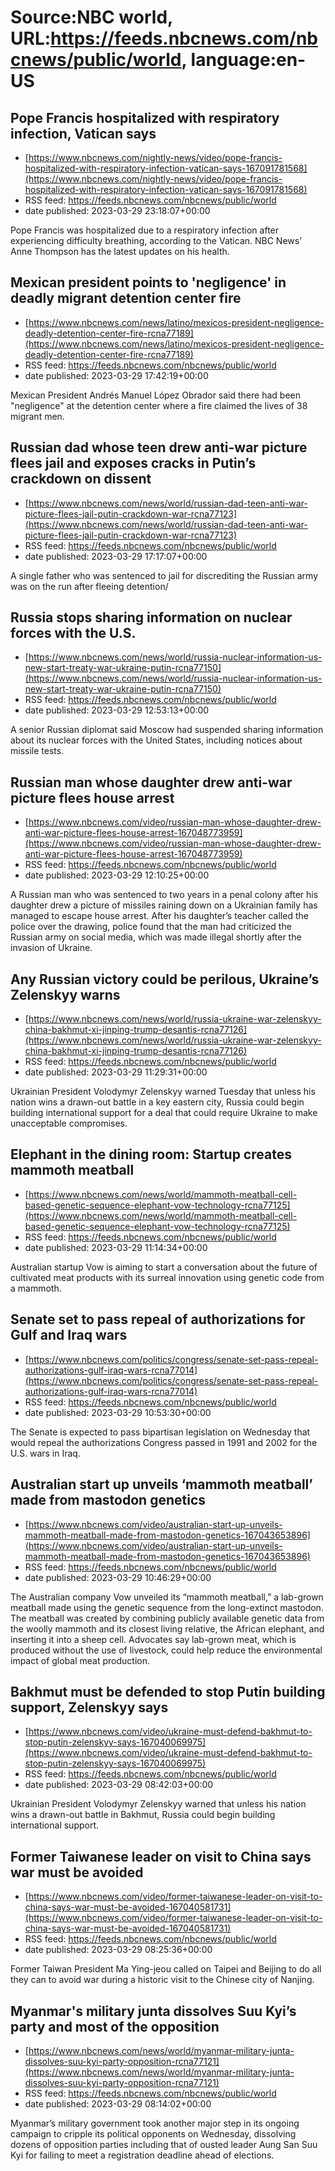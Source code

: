 # Source:NBC world, URL:https://feeds.nbcnews.com/nbcnews/public/world, language:en-US

## Pope Francis hospitalized with respiratory infection, Vatican says
 - [https://www.nbcnews.com/nightly-news/video/pope-francis-hospitalized-with-respiratory-infection-vatican-says-167091781568](https://www.nbcnews.com/nightly-news/video/pope-francis-hospitalized-with-respiratory-infection-vatican-says-167091781568)
 - RSS feed: https://feeds.nbcnews.com/nbcnews/public/world
 - date published: 2023-03-29 23:18:07+00:00

Pope Francis was hospitalized due to a respiratory infection after experiencing difficulty breathing, according to the Vatican. NBC News’ Anne Thompson has the latest updates on his health.

## Mexican president points to 'negligence' in deadly migrant detention center fire
 - [https://www.nbcnews.com/news/latino/mexicos-president-negligence-deadly-detention-center-fire-rcna77189](https://www.nbcnews.com/news/latino/mexicos-president-negligence-deadly-detention-center-fire-rcna77189)
 - RSS feed: https://feeds.nbcnews.com/nbcnews/public/world
 - date published: 2023-03-29 17:42:19+00:00

Mexican President Andrés Manuel López Obrador  said there had been "negligence" at the detention center where a fire claimed the lives of 38 migrant men.

## Russian dad whose teen drew anti-war picture flees jail and exposes cracks in Putin’s crackdown on dissent
 - [https://www.nbcnews.com/news/world/russian-dad-teen-anti-war-picture-flees-jail-putin-crackdown-war-rcna77123](https://www.nbcnews.com/news/world/russian-dad-teen-anti-war-picture-flees-jail-putin-crackdown-war-rcna77123)
 - RSS feed: https://feeds.nbcnews.com/nbcnews/public/world
 - date published: 2023-03-29 17:17:07+00:00

A single father who was sentenced to jail for discrediting the Russian army was on the run after fleeing detention/

## Russia stops sharing information on nuclear forces with the U.S.
 - [https://www.nbcnews.com/news/world/russia-nuclear-information-us-new-start-treaty-war-ukraine-putin-rcna77150](https://www.nbcnews.com/news/world/russia-nuclear-information-us-new-start-treaty-war-ukraine-putin-rcna77150)
 - RSS feed: https://feeds.nbcnews.com/nbcnews/public/world
 - date published: 2023-03-29 12:53:13+00:00

A senior Russian diplomat said Moscow had suspended sharing information about its nuclear forces with the United States, including notices about missile tests.

## Russian man whose daughter drew anti-war picture flees house arrest
 - [https://www.nbcnews.com/video/russian-man-whose-daughter-drew-anti-war-picture-flees-house-arrest-167048773959](https://www.nbcnews.com/video/russian-man-whose-daughter-drew-anti-war-picture-flees-house-arrest-167048773959)
 - RSS feed: https://feeds.nbcnews.com/nbcnews/public/world
 - date published: 2023-03-29 12:10:25+00:00

A Russian man who was sentenced to two years in a penal colony after his daughter drew a picture of missiles raining down on a Ukrainian family has managed to escape house arrest. After his daughter’s teacher called the police over the drawing, police found that the man had criticized the Russian army on social media, which was made illegal shortly after the invasion of Ukraine.

## Any Russian victory could be perilous, Ukraine’s Zelenskyy warns
 - [https://www.nbcnews.com/news/world/russia-ukraine-war-zelenskyy-china-bakhmut-xi-jinping-trump-desantis-rcna77126](https://www.nbcnews.com/news/world/russia-ukraine-war-zelenskyy-china-bakhmut-xi-jinping-trump-desantis-rcna77126)
 - RSS feed: https://feeds.nbcnews.com/nbcnews/public/world
 - date published: 2023-03-29 11:29:31+00:00

Ukrainian President Volodymyr Zelenskyy warned Tuesday that unless his nation wins a drawn-out battle in a key eastern city, Russia could begin building international support for a deal that could require Ukraine to make unacceptable compromises.

## Elephant in the dining room: Startup creates mammoth meatball
 - [https://www.nbcnews.com/news/world/mammoth-meatball-cell-based-genetic-sequence-elephant-vow-technology-rcna77125](https://www.nbcnews.com/news/world/mammoth-meatball-cell-based-genetic-sequence-elephant-vow-technology-rcna77125)
 - RSS feed: https://feeds.nbcnews.com/nbcnews/public/world
 - date published: 2023-03-29 11:14:34+00:00

Australian startup Vow is aiming to start a conversation about the future of cultivated meat products with its surreal innovation using genetic code from a mammoth.

## Senate set to pass repeal of authorizations for Gulf and Iraq wars
 - [https://www.nbcnews.com/politics/congress/senate-set-pass-repeal-authorizations-gulf-iraq-wars-rcna77014](https://www.nbcnews.com/politics/congress/senate-set-pass-repeal-authorizations-gulf-iraq-wars-rcna77014)
 - RSS feed: https://feeds.nbcnews.com/nbcnews/public/world
 - date published: 2023-03-29 10:53:30+00:00

The Senate is expected to pass bipartisan legislation on Wednesday that would repeal the authorizations Congress passed in 1991 and 2002 for the U.S. wars in Iraq.

## Australian start up unveils ‘mammoth meatball’ made from mastodon genetics
 - [https://www.nbcnews.com/video/australian-start-up-unveils-mammoth-meatball-made-from-mastodon-genetics-167043653896](https://www.nbcnews.com/video/australian-start-up-unveils-mammoth-meatball-made-from-mastodon-genetics-167043653896)
 - RSS feed: https://feeds.nbcnews.com/nbcnews/public/world
 - date published: 2023-03-29 10:46:29+00:00

The Australian company Vow unveiled its “mammoth meatball,” a lab-grown meatball made using the genetic sequence from the long-extinct mastodon. The meatball was created by combining publicly available genetic data from the woolly mammoth and its closest living relative, the African elephant, and inserting it into a sheep cell. Advocates say lab-grown meat, which is produced without the use of livestock, could help reduce the environmental impact of global meat production.

## Bakhmut must be defended to stop Putin building support, Zelenskyy says
 - [https://www.nbcnews.com/video/ukraine-must-defend-bakhmut-to-stop-putin-zelenskyy-says-167040069975](https://www.nbcnews.com/video/ukraine-must-defend-bakhmut-to-stop-putin-zelenskyy-says-167040069975)
 - RSS feed: https://feeds.nbcnews.com/nbcnews/public/world
 - date published: 2023-03-29 08:42:03+00:00

Ukrainian President Volodymyr Zelenskyy warned that unless his nation wins a drawn-out battle in Bakhmut, Russia could begin building international support.

## Former Taiwanese leader on visit to China says war must be avoided
 - [https://www.nbcnews.com/video/former-taiwanese-leader-on-visit-to-china-says-war-must-be-avoided-167040581731](https://www.nbcnews.com/video/former-taiwanese-leader-on-visit-to-china-says-war-must-be-avoided-167040581731)
 - RSS feed: https://feeds.nbcnews.com/nbcnews/public/world
 - date published: 2023-03-29 08:25:36+00:00

Former Taiwan President Ma Ying-jeou called on Taipei and Beijing to do all they can to avoid war during a historic visit to the Chinese city of Nanjing.

## Myanmar's military junta dissolves Suu Kyi’s party and most of the opposition
 - [https://www.nbcnews.com/news/world/myanmar-military-junta-dissolves-suu-kyi-party-opposition-rcna77121](https://www.nbcnews.com/news/world/myanmar-military-junta-dissolves-suu-kyi-party-opposition-rcna77121)
 - RSS feed: https://feeds.nbcnews.com/nbcnews/public/world
 - date published: 2023-03-29 08:14:02+00:00

Myanmar’s military government took another major step in its ongoing campaign to cripple its political opponents on Wednesday, dissolving dozens of opposition parties including that of ousted leader Aung San Suu Kyi for failing to meet a registration deadline ahead of elections.

